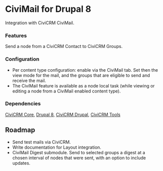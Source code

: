 # CiviMail for Drupal 8

Integration with CiviCRM CiviMail.

### Features

Send a node from a CiviCRM Contact to CiviCRM Groups.

### Configuration

- Per content type configuration: enable via the CiviMail tab. 
Set then the view mode for the mail, and the groups
that are eligible to send and receive the mail.
- The CiviMail feature is available as a node local task 
(while viewing or editing a node from a CiviMail enabled content type). 

### Dependencies

[CiviCRM Core](https://github.com/civicrm/civicrm-core),
[Drupal 8](https://github.com/drupal/drupal),
[CiviCRM Drupal](https://github.com/civicrm/civicrm-drupal),
[CiviCRM Tools](https://drupal.org/project/civicrm_tools)

## Roadmap

- Send test mails via CiviCRM.
- Write documentation for Layout integration.
- CiviMail Digest submodule. Send to selected groups a digest at
a chosen interval of nodes that were sent, with an option to include
updates.

